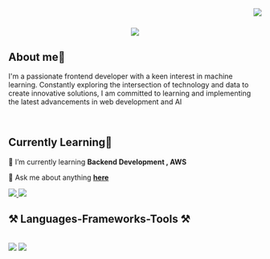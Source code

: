 <img align="right" src="https://visitor-badge.laobi.icu/badge?page_id=ayushwankhede1902.ayushwankhede1902" />

<h1 align="center">
    <img src="https://readme-typing-svg.herokuapp.com/?font=Righteous&size=35&center=true&vCenter=true&width=500&height=70&duration=4000&lines=Hi+There!+👋;+I'm+Ayush+Wankhede!;" />
</h1>

<h2 align="left">About me🧠 </h2>

I'm a passionate frontend developer with a keen interest in machine learning. Constantly exploring the intersection of technology and data to create innovative solutions, I am committed to learning and implementing the latest advancements in web development and AI

<br/>

  <h2 align="left"> Currently Learning📝 </h2>
 
 🌱 I’m currently learning **Backend Development , AWS**
 
 💬 Ask me about anything **[here](https://github.com/ayushwankhede/ayushwankhede/issues)**

 
<div align="left"> 
  <a href="wankhedeayush90@gmail.com">
    <img src="https://img.shields.io/badge/Gmail-333333?style=for-the-badge&logo=gmail&logoColor=red" />
  </a>
  <a href="https://www.linkedin.com/in/ayush-wankhede/" target="_blank">
    <img src="https://img.shields.io/badge/LinkedIn-0077B5?style=for-the-badge&logo=linkedin&logoColor=white" target="_blank" />
  </a>
</div>


 
<h2 align="left">⚒️ Languages-Frameworks-Tools ⚒️</h2>
<br/>
<div align="left">
    <img src="https://skillicons.dev/icons?i=aws,react,vue,bootstrap,html,css,vscode,github,git" />
    <img src="https://skillicons.dev/icons?i=java,python,javascript,mongodb,c" /><br>
</div>



<br/>

<div align="center">
</div>

<br/>

